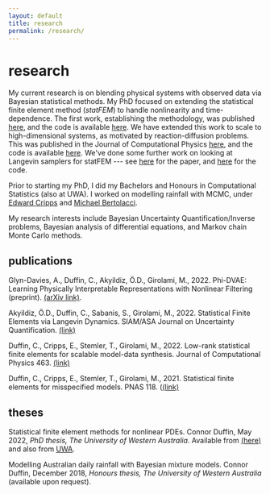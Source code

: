 ```yaml
---
layout: default
title: research
permalink: /research/
---
```


# research

My current research is on blending physical systems with observed data via Bayesian
statistical methods. My PhD focused on extending the statistical finite
element method (*statFEM*) to handle nonlinearity and time-dependence. The first
work, establishing the methodology, was published
[here](https://www.pnas.org/content/118/2/e2015006118), and the code is
available [here](https://www.github.com/connor-duffin/statkdv-paper). We have
extended this work to scale to high-dimensional systems, as motivated by
reaction-diffusion problems. This was published in the Journal of Computational
Physics [here](https://doi.org/10.1016/j.jcp.2022.111261), and the code is
available [here](https://github.com/connor-duffin/low-rank-statfem). We've done
some further work on looking at Langevin samplers for statFEM --- see
[here](https://doi.org/10.1137/21M1463094) for the paper, and
[here](https://github.com/connor-duffin/ula-statfem) for the code.

Prior to starting my PhD, I did my Bachelors and Honours in
Computational Statistics (also at UWA). I worked on modelling rainfall
with MCMC, under [Edward
Cripps](https://research-repository.uwa.edu.au/en/persons/edward-cripps)
and [Michael Bertolacci](https://mbertolacci.github.io).

My research interests include Bayesian Uncertainty Quantification/Inverse
problems, Bayesian analysis of differential equations, and Markov chain Monte
Carlo methods.

## publications

Glyn-Davies, A., Duffin, C., Akyildiz, Ö.D., Girolami, M., 2022. Phi-DVAE: Learning Physically Interpretable Representations with Nonlinear Filtering (preprint). [(arXiv link)](https://doi.org/10.48550/arXiv.2209.15609).

Akyildiz, Ö.D., Duffin, C., Sabanis, S., Girolami, M., 2022. Statistical Finite Elements via Langevin Dynamics. SIAM/ASA Journal on Uncertainty Quantification. [(link)](https://doi.org/10.1137/21M1463094)

Duffin, C., Cripps, E., Stemler, T., Girolami, M., 2022. Low-rank statistical finite elements for scalable model-data synthesis. Journal of Computational Physics 463. [(link)](https://doi.org/10.1016/j.jcp.2022.111261)

Duffin, C., Cripps, E., Stemler, T., Girolami, M., 2021. Statistical finite elements for misspecified models. PNAS 118. ([(link)](https://doi.org/10.1073/pnas.2015006118)

## theses

Statistical finite element methods for nonlinear PDEs. Connor Duffin, May 2022, *PhD thesis, The University of Western Australia*. Available from [(here)](/assets/connor-phd-thesis-website.pdf) and also from [UWA](https://doi.org/10.26182/ztm5-0z90).

Modelling Australian daily rainfall with Bayesian mixture models. Connor Duffin, December 2018, *Honours thesis, The University of Western Australia* (available upon request).

